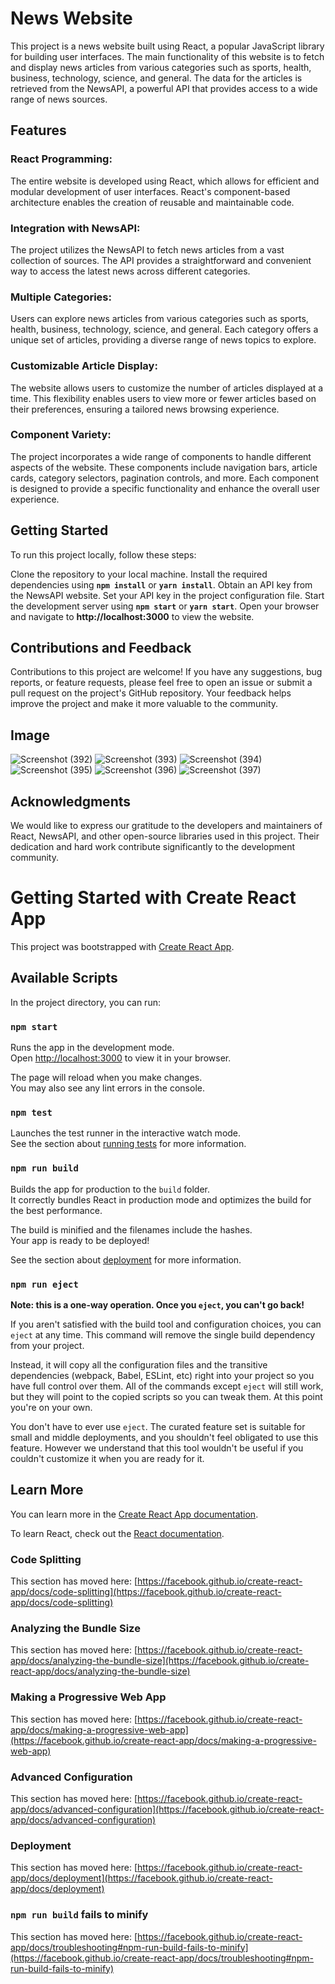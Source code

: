 # News Website
This project is a news website built using React, a popular JavaScript library for building user interfaces. The main functionality of this website is to fetch and display news articles from various categories such as sports, health, business, technology, science, and general. The data for the articles is retrieved from the NewsAPI, a powerful API that provides access to a wide range of news sources.

## Features
### React Programming: 
The entire website is developed using React, which allows for efficient and modular development of user interfaces. React's component-based architecture enables the creation of reusable and maintainable code.

### Integration with NewsAPI: 
The project utilizes the NewsAPI to fetch news articles from a vast collection of sources. The API provides a straightforward and convenient way to access the latest news across different categories.

### Multiple Categories: 
Users can explore news articles from various categories such as sports, health, business, technology, science, and general. Each category offers a unique set of articles, providing a diverse range of news topics to explore.

### Customizable Article Display: 
The website allows users to customize the number of articles displayed at a time. This flexibility enables users to view more or fewer articles based on their preferences, ensuring a tailored news browsing experience.

### Component Variety: 
The project incorporates a wide range of components to handle different aspects of the website. These components include navigation bars, article cards, category selectors, pagination controls, and more. Each component is designed to provide a specific functionality and enhance the overall user experience.

## Getting Started
To run this project locally, follow these steps:

Clone the repository to your local machine.
Install the required dependencies using **`npm install`** or **`yarn install`**.
Obtain an API key from the NewsAPI website.
Set your API key in the project configuration file.
Start the development server using **`npm start`** or **`yarn start`**.
Open your browser and navigate to **http://localhost:3000** to view the website.

## Contributions and Feedback
Contributions to this project are welcome! If you have any suggestions, bug reports, or feature requests, please feel free to open an issue or submit a pull request on the project's GitHub repository. Your feedback helps improve the project and make it more valuable to the community.

## Image

![Screenshot (392)](https://github.com/ravindrauiet/news_website_react/assets/98412688/ed37ddad-6fe0-4f90-a6a2-fe119a145fc4)
![Screenshot (393)](https://github.com/ravindrauiet/news_website_react/assets/98412688/cdfa3a96-f907-4488-81ca-f31a48440f1c)
![Screenshot (394)](https://github.com/ravindrauiet/news_website_react/assets/98412688/0a437b66-0b72-46aa-91f4-1b86eadc3963)
![Screenshot (395)](https://github.com/ravindrauiet/news_website_react/assets/98412688/4a0490cb-c090-4986-9c6d-4dce1d204f4b)
![Screenshot (396)](https://github.com/ravindrauiet/news_website_react/assets/98412688/52420776-2c7e-49aa-8bc4-4af5ffba22cb)
![Screenshot (397)](https://github.com/ravindrauiet/news_website_react/assets/98412688/45a0269f-a079-486d-8031-e82306ed469c)


## Acknowledgments
We would like to express our gratitude to the developers and maintainers of React, NewsAPI, and other open-source libraries used in this project. Their dedication and hard work contribute significantly to the development community.




# Getting Started with Create React App

This project was bootstrapped with [Create React App](https://github.com/facebook/create-react-app).

## Available Scripts

In the project directory, you can run:

### `npm start`

Runs the app in the development mode.\
Open [http://localhost:3000](http://localhost:3000) to view it in your browser.

The page will reload when you make changes.\
You may also see any lint errors in the console.

### `npm test`

Launches the test runner in the interactive watch mode.\
See the section about [running tests](https://facebook.github.io/create-react-app/docs/running-tests) for more information.

### `npm run build`

Builds the app for production to the `build` folder.\
It correctly bundles React in production mode and optimizes the build for the best performance.

The build is minified and the filenames include the hashes.\
Your app is ready to be deployed!

See the section about [deployment](https://facebook.github.io/create-react-app/docs/deployment) for more information.

### `npm run eject`

**Note: this is a one-way operation. Once you `eject`, you can't go back!**

If you aren't satisfied with the build tool and configuration choices, you can `eject` at any time. This command will remove the single build dependency from your project.

Instead, it will copy all the configuration files and the transitive dependencies (webpack, Babel, ESLint, etc) right into your project so you have full control over them. All of the commands except `eject` will still work, but they will point to the copied scripts so you can tweak them. At this point you're on your own.

You don't have to ever use `eject`. The curated feature set is suitable for small and middle deployments, and you shouldn't feel obligated to use this feature. However we understand that this tool wouldn't be useful if you couldn't customize it when you are ready for it.

## Learn More

You can learn more in the [Create React App documentation](https://facebook.github.io/create-react-app/docs/getting-started).

To learn React, check out the [React documentation](https://reactjs.org/).

### Code Splitting

This section has moved here: [https://facebook.github.io/create-react-app/docs/code-splitting](https://facebook.github.io/create-react-app/docs/code-splitting)

### Analyzing the Bundle Size

This section has moved here: [https://facebook.github.io/create-react-app/docs/analyzing-the-bundle-size](https://facebook.github.io/create-react-app/docs/analyzing-the-bundle-size)

### Making a Progressive Web App

This section has moved here: [https://facebook.github.io/create-react-app/docs/making-a-progressive-web-app](https://facebook.github.io/create-react-app/docs/making-a-progressive-web-app)

### Advanced Configuration

This section has moved here: [https://facebook.github.io/create-react-app/docs/advanced-configuration](https://facebook.github.io/create-react-app/docs/advanced-configuration)

### Deployment

This section has moved here: [https://facebook.github.io/create-react-app/docs/deployment](https://facebook.github.io/create-react-app/docs/deployment)

### `npm run build` fails to minify

This section has moved here: [https://facebook.github.io/create-react-app/docs/troubleshooting#npm-run-build-fails-to-minify](https://facebook.github.io/create-react-app/docs/troubleshooting#npm-run-build-fails-to-minify)
